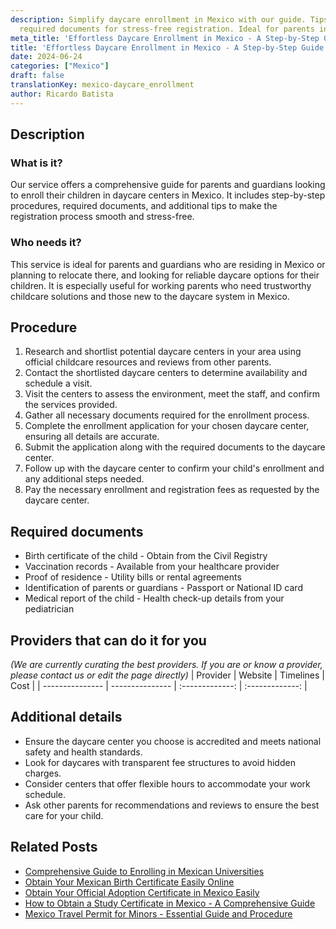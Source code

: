 ```yaml
---
description: Simplify daycare enrollment in Mexico with our guide. Tips, steps, and
  required documents for stress-free registration. Ideal for parents in Mexico.
meta_title: 'Effortless Daycare Enrollment in Mexico - A Step-by-Step Guide'
title: 'Effortless Daycare Enrollment in Mexico - A Step-by-Step Guide'
date: 2024-06-24
categories: ["Mexico"]
draft: false
translationKey: mexico-daycare_enrollment
author: Ricardo Batista
---
```



## Description
### What is it?
Our service offers a comprehensive guide for parents and guardians looking to enroll their children in daycare centers in Mexico. It includes step-by-step procedures, required documents, and additional tips to make the registration process smooth and stress-free.

### Who needs it?
This service is ideal for parents and guardians who are residing in Mexico or planning to relocate there, and looking for reliable daycare options for their children. It is especially useful for working parents who need trustworthy childcare solutions and those new to the daycare system in Mexico.

## Procedure

1. Research and shortlist potential daycare centers in your area using official childcare resources and reviews from other parents.
2. Contact the shortlisted daycare centers to determine availability and schedule a visit.
3. Visit the centers to assess the environment, meet the staff, and confirm the services provided.
4. Gather all necessary documents required for the enrollment process.
5. Complete the enrollment application for your chosen daycare center, ensuring all details are accurate.
6. Submit the application along with the required documents to the daycare center.
7. Follow up with the daycare center to confirm your child's enrollment and any additional steps needed.
8. Pay the necessary enrollment and registration fees as requested by the daycare center.


## Required documents

- Birth certificate of the child - Obtain from the Civil Registry
- Vaccination records - Available from your healthcare provider
- Proof of residence - Utility bills or rental agreements
- Identification of parents or guardians - Passport or National ID card
- Medical report of the child - Health check-up details from your pediatrician


## Providers that can do it for you
_(We are currently curating the best providers. If you are or know a provider, please contact us or edit the page directly)_
| Provider        |     Website     |     Timelines    |       Cost      |
| --------------- | --------------- |  :-------------: | :-------------: |

## Additional details

- Ensure the daycare center you choose is accredited and meets national safety and health standards.
- Look for daycares with transparent fee structures to avoid hidden charges.
- Consider centers that offer flexible hours to accommodate your work schedule.
- Ask other parents for recommendations and reviews to ensure the best care for your child.

## Related Posts

- [Comprehensive Guide to Enrolling in Mexican Universities](https://tramitit.com/guides/mexico/higher_education_enrollment/)
- [Obtain Your Mexican Birth Certificate Easily Online](https://tramitit.com/guides/mexico/birth_certificate/)
- [Obtain Your Official Adoption Certificate in Mexico Easily](https://tramitit.com/guides/mexico/adoption_certificate_request/)
- [How to Obtain a Study Certificate in Mexico - A Comprehensive Guide](https://tramitit.com/guides/mexico/study_certificate/)
- [Mexico Travel Permit for Minors - Essential Guide and Procedure](https://tramitit.com/guides/mexico/travel_permit_for_minors_request/)